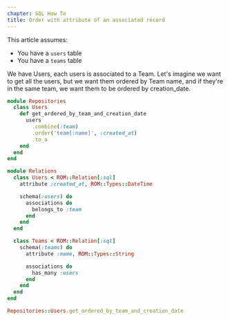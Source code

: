```yaml
---
chapter: SQL How To
title: Order with attribute of an associated record
---
```

This article assumes:

* You have a `users` table
* You have a `teams` table 

We have Users, each users is associated to a Team. Let's imagine we want to get all the users, 
but we want them ordered by Team name, and if they're in the same team, we want them to be 
ordered by creation_date.

``` ruby
module Repositories
  class Users
    def get_ordered_by_team_and_creation_date
      users
        .combine(:team)
        .order('team[:name]', :created_at)
        .to_a
    end
  end
end

module Relations
  class Users < ROM::Relation[:sql]
    attribute :created_at, ROM::Types::DateTime

    schema(:users) do
      associations do
        belongs_to :team
      end
    end
  end

  class Teams < ROM::Relation[:sql]
    schema(:teams) do
      attribute :name, ROM::Types::String

      associations do
        has_many :users
      end
    end
  end
end

Repositories::Users.get_ordered_by_team_and_creation_date
```